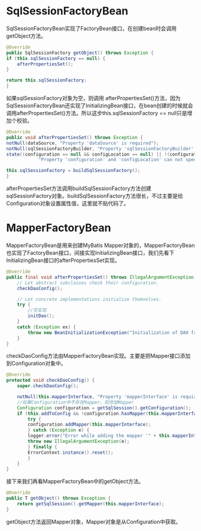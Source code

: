 # SqlSessionFactoryBean
SqlSessionFactoryBean实现了FactoryBean接口，在创建bean时会调用getObject方法。
```java
@Override
public SqlSessionFactory getObject() throws Exception {
if (this.sqlSessionFactory == null) {
    afterPropertiesSet();
}

return this.sqlSessionFactory;
}
```
如果sqlSessionFactory对象为空，则调用 afterPropertiesSet()方法，因为SqlSessionFactoryBean还实现了InitializingBean接口，在bean创建的时候就会调用afterPropertiesSet()方法。所以这步this.sqlSessionFactory == null只是增加个校验。
```java
@Override
public void afterPropertiesSet() throws Exception {
notNull(dataSource, "Property 'dataSource' is required");
notNull(sqlSessionFactoryBuilder, "Property 'sqlSessionFactoryBuilder' is required");
state((configuration == null && configLocation == null) || !(configuration != null && configLocation != null),
            "Property 'configuration' and 'configLocation' can not specified with together");

this.sqlSessionFactory = buildSqlSessionFactory();
}
```
afterPropertiesSet方法调用buildSqlSessionFactory方法创建sqlSessionFactory对象。buildSqlSessionFactory方法很长，不过主要是给Configuration对象设置属性值，这里就不贴代码了。
# MapperFactoryBean
MapperFactoryBean是用来创建MyBatis Mapper对象的，MapperFactoryBean也实现了FactoryBean接口，间接实现InitializingBean接口，我们先看下InitializingBean接口的afterPropertiesSet实现。
```java
@Override
public final void afterPropertiesSet() throws IllegalArgumentException, BeanInitializationException {
    // Let abstract subclasses check their configuration.
    checkDaoConfig();

    // Let concrete implementations initialize themselves.
    try {
        //空实现
        initDao();
    }
    catch (Exception ex) {
        throw new BeanInitializationException("Initialization of DAO failed", ex);
    }
}
```
checkDaoConfig方法由MapperFactoryBean实现。主要是把Mapper接口添加到Configuration对象中。
```java
@Override
protected void checkDaoConfig() {
    super.checkDaoConfig();

    notNull(this.mapperInterface, "Property 'mapperInterface' is required");
    //如果Configuration中不存在Mapper，则添加Mapper
    Configuration configuration = getSqlSession().getConfiguration();
    if (this.addToConfig && !configuration.hasMapper(this.mapperInterface)) {
        try {
        configuration.addMapper(this.mapperInterface);
        } catch (Exception e) {
        logger.error("Error while adding the mapper '" + this.mapperInterface + "' to configuration.", e);
        throw new IllegalArgumentException(e);
        } finally {
        ErrorContext.instance().reset();
        }
    }
}
```
接下来我们再看MapperFactoryBean中的getObject方法。
```java
@Override
public T getObject() throws Exception {
    return getSqlSession().getMapper(this.mapperInterface);
}
```
getObject方法返回Mapper对象，Mapper对象是从Configuration中获取。
